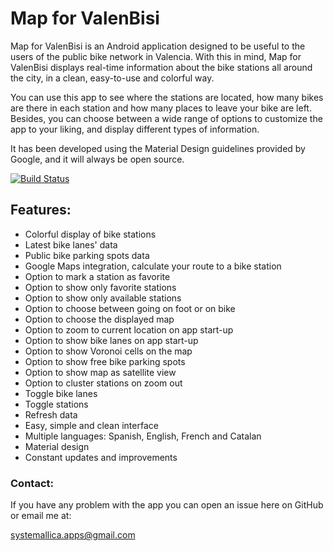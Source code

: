 # Map for ValenBisi

Map for ValenBisi is an Android application designed to be useful to the users of the public bike network in Valencia. With this in mind, Map for ValenBisi displays real-time information about the bike stations all around the city, in a clean, easy-to-use and colorful way. 

You can use this app to see where the stations are located, how many bikes are there in each station and how many places to leave your bike are left. Besides, you can choose between a wide range of options to customize the app to your liking, and display different types of information.

It has been developed using the Material Design guidelines provided by Google, and it will always be open source.

[![Build Status](https://travis-ci.org/systemallica/ValenBisi.svg?branch=master)](https://travis-ci.org/systemallica/ValenBisi)

## Features:

* Colorful display of bike stations
* Latest bike lanes' data
* Public bike parking spots data
* Google Maps integration, calculate your route to a bike station
* Option to mark a station as favorite
* Option to show only favorite stations
* Option to show only available stations
* Option to choose between going on foot or on bike
* Option to choose the displayed map
* Option to zoom to current location on app start-up
* Option to show bike lanes on app start-up
* Option to show Voronoi cells on the map
* Option to show free bike parking spots
* Option to show map as satellite view
* Option to cluster stations on zoom out
* Toggle bike lanes
* Toggle stations
* Refresh data
* Easy, simple and clean interface
* Multiple languages: Spanish, English, French and Catalan
* Material design
* Constant updates and improvements

### Contact:

If you have any problem with the app you can open an issue here on GitHub or email me at:

systemallica.apps@gmail.com

